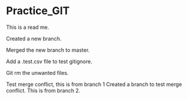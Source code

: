 # Practice_GIT

This is a read me.

Created a new branch.

Merged the new branch to master.

Add a .test.csv file to test gitignore.

Git rm the unwanted files.

Test merge conflict, this is from branch 1
Created a branch to test merge conflict. This is from branch 2.
